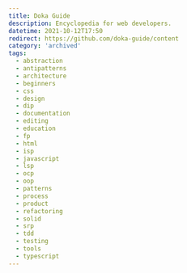 ```yaml
---
title: Doka Guide
description: Encyclopedia for web developers.
datetime: 2021-10-12T17:50
redirect: https://github.com/doka-guide/content
category: 'archived'
tags:
  - abstraction
  - antipatterns
  - architecture
  - beginners
  - css
  - design
  - dip
  - documentation
  - editing
  - education
  - fp
  - html
  - isp
  - javascript
  - lsp
  - ocp
  - oop
  - patterns
  - process
  - product
  - refactoring
  - solid
  - srp
  - tdd
  - testing
  - tools
  - typescript
---
```

